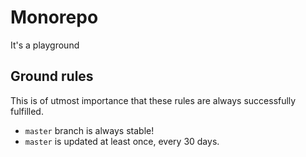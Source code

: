 # Monorepo

It's a playground



## Ground rules
This is of utmost importance that these rules are always successfully fulfilled.

- `master` branch is always stable!
- `master` is updated at least once, every 30 days.